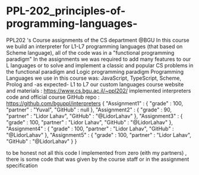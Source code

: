 # PPL-202_principles-of-programming-languages-
PPL202 's Course assignments of the CS department @BGU 
In this course we build an interpreter for L1-L7 programming languages (that based on Scheme language), all of the code was in a "functional programming paradigm"
In the assignments we was required to add many features to our L languages or to solve and implement a classic and popular CS problems in the functional paradigm and Logic programming paradigm
Programming Languages we use in this course was: JavaScript, TypeScript, Scheme, Prolog and -as expected- L1 to L7 our custom languages 
course website and materials : https://www.cs.bgu.ac.il/~ppl202/
implemented interpreters code and official course GitHub repo : https://github.com/bguppl/interpreters
{
    "Assignment1" : {
        "grade" : 100,
        "partner" : "Yuval",
        "GitHub" : null
    },
    "Assignment2" : {
        "grade" : 90,
        "partner" : "Lidor Lahav",
        "GitHub" : "@LidorLahav"
    },
    "Assignment3" : {
        "grade" : 100,
        "partner" : "Lidor Lahav",
        "GitHub" : "@LidorLahav"
    },
    "Assignment4" : {
        "grade" : 100,
        "partner" : "Lidor Lahav",
        "GitHub" : "@LidorLahav"
    },
    "Assignment5" : {
        "grade" : 100,
        "partner" : "Lidor Lahav",
        "GitHub" : "@LidorLahav"
    }
}

to be honest not all this code I implemented from zero (eith my partners) , there is some code that was given by the course staff or in the assignment specification 
